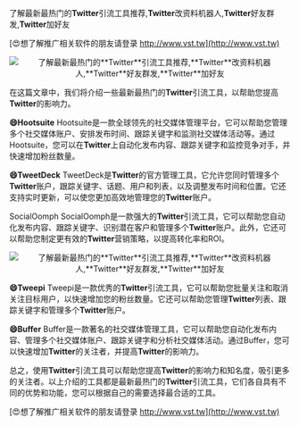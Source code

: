 了解最新最热门的**Twitter**引流工具推荐,**Twitter**改资料机器人,**Twitter**好友群发,**Twitter**加好友

[😍想了解推广相关软件的朋友请登录 http://www.vst.tw](http://www.vst.tw)

 <center><img src="https://vst.tw/MP4/tuiguang/png/5.png" alt="了解最新最热门的**Twitter**引流工具推荐,**Twitter**改资料机器人,**Twitter**好友群发,**Twitter**加好友"></center>

在这篇文章中，我们将介绍一些最新最热门的**Twitter**引流工具，以帮助您提高**Twitter**的影响力。

**😄Hootsuite**
Hootsuite是一款全球领先的社交媒体管理平台，它可以帮助您管理多个社交媒体账户、安排发布时间、跟踪关键字和监测社交媒体活动等。通过Hootsuite，您可以在**Twitter**上自动化发布内容、跟踪关键字和监控竞争对手，并快速增加粉丝数量。

**😄TweetDeck**
TweetDeck是**Twitter**的官方管理工具，它允许您同时管理多个**Twitter**账户，跟踪关键字、话题、用户和列表，以及调整发布时间和位置。它还支持实时更新，可以使您更加高效地管理您的**Twitter**账户。

SocialOomph
SocialOomph是一款强大的**Twitter**引流工具，它可以帮助您自动化发布内容、跟踪关键字、识别潜在客户和管理多个**Twitter**账户。此外，它还可以帮助您制定更有效的**Twitter**营销策略，以提高转化率和ROI。

 <center><img src="https://vst.tw/MP4/tuiguang/png/0.png" alt="了解最新最热门的**Twitter**引流工具推荐,**Twitter**改资料机器人,**Twitter**好友群发,**Twitter**加好友"></center>

**😄Tweepi**
Tweepi是一款优秀的**Twitter**引流工具，它可以帮助您批量关注和取消关注目标用户，以快速增加您的粉丝数量。它还可以帮助您管理**Twitter**列表、跟踪关键字和管理多个**Twitter**账户。

**😄Buffer**
Buffer是一款著名的社交媒体管理工具，它可以帮助您自动化发布内容、管理多个社交媒体账户、跟踪关键字和分析社交媒体活动。通过Buffer，您可以快速增加**Twitter**的关注者，并提高**Twitter**的影响力。

总之，使用**Twitter**引流工具可以帮助您提高**Twitter**的影响力和知名度，吸引更多的关注者。以上介绍的工具都是最新最热门的**Twitter**引流工具，它们各自具有不同的优势和功能，您可以根据自己的需要选择最合适的工具。

[😍想了解推广相关软件的朋友请登录 http://www.vst.tw](http://www.vst.tw)



